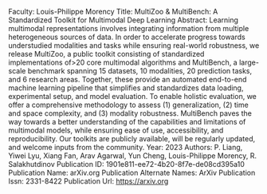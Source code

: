 Faculty: Louis-Philippe Morency
Title: MultiZoo & MultiBench: A Standardized Toolkit for Multimodal Deep Learning
Abstract: Learning multimodal representations involves integrating information from multiple heterogeneous sources of data. In order to accelerate progress towards understudied modalities and tasks while ensuring real-world robustness, we release MultiZoo, a public toolkit consisting of standardized implementations of>20 core multimodal algorithms and MultiBench, a large-scale benchmark spanning 15 datasets, 10 modalities, 20 prediction tasks, and 6 research areas. Together, these provide an automated end-to-end machine learning pipeline that simplifies and standardizes data loading, experimental setup, and model evaluation. To enable holistic evaluation, we offer a comprehensive methodology to assess (1) generalization, (2) time and space complexity, and (3) modality robustness. MultiBench paves the way towards a better understanding of the capabilities and limitations of multimodal models, while ensuring ease of use, accessibility, and reproducibility. Our toolkits are publicly available, will be regularly updated, and welcome inputs from the community.
Year: 2023
Authors: P. Liang, Yiwei Lyu, Xiang Fan, Arav Agarwal, Yun Cheng, Louis-Philippe Morency, R. Salakhutdinov
Publication ID: 1901e811-ee72-4b20-8f7e-de08cd395a10
Publication Name: arXiv.org
Publication Alternate Names: ArXiv
Publication Issn: 2331-8422
Publication Url: https://arxiv.org
